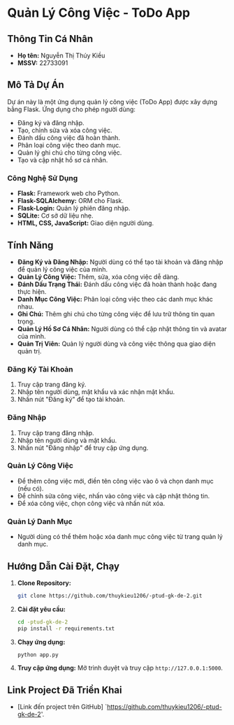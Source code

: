 # Quản Lý Công Việc - ToDo App

## Thông Tin Cá Nhân
- **Họ tên:** Nguyễn Thị Thúy Kiều
- **MSSV:** 22733091

## Mô Tả Dự Án
Dự án này là một ứng dụng quản lý công việc (ToDo App) được xây dựng bằng Flask. Ứng dụng cho phép người dùng:
- Đăng ký và đăng nhập.
- Tạo, chỉnh sửa và xóa công việc.
- Đánh dấu công việc đã hoàn thành.
- Phân loại công việc theo danh mục.
- Quản lý ghi chú cho từng công việc.
- Tạo và cập nhật hồ sơ cá nhân.

### Công Nghệ Sử Dụng
- **Flask:** Framework web cho Python.
- **Flask-SQLAlchemy:** ORM cho Flask.
- **Flask-Login:** Quản lý phiên đăng nhập.
- **SQLite:** Cơ sở dữ liệu nhẹ.
- **HTML, CSS, JavaScript:** Giao diện người dùng.


## Tính Năng
- **Đăng Ký và Đăng Nhập:** Người dùng có thể tạo tài khoản và đăng nhập để quản lý công việc của mình.
- **Quản Lý Công Việc:** Thêm, sửa, xóa công việc dễ dàng.
- **Đánh Dấu Trạng Thái:** Đánh dấu công việc đã hoàn thành hoặc đang thực hiện.
- **Danh Mục Công Việc:** Phân loại công việc theo các danh mục khác nhau.
- **Ghi Chú:** Thêm ghi chú cho từng công việc để lưu trữ thông tin quan trọng.
- **Quản Lý Hồ Sơ Cá Nhân:** Người dùng có thể cập nhật thông tin và avatar của mình.
- **Quản Trị Viên:** Quản lý người dùng và công việc thông qua giao diện quản trị.

### Đăng Ký Tài Khoản
1. Truy cập trang đăng ký.
2. Nhập tên người dùng, mật khẩu và xác nhận mật khẩu.
3. Nhấn nút "Đăng ký" để tạo tài khoản.

### Đăng Nhập
1. Truy cập trang đăng nhập.
2. Nhập tên người dùng và mật khẩu.
3. Nhấn nút "Đăng nhập" để truy cập ứng dụng.

### Quản Lý Công Việc
- Để thêm công việc mới, điền tên công việc vào ô và chọn danh mục (nếu có).
- Để chỉnh sửa công việc, nhấn vào công việc và cập nhật thông tin.
- Để xóa công việc, chọn công việc và nhấn nút xóa.

### Quản Lý Danh Mục
- Người dùng có thể thêm hoặc xóa danh mục công việc từ trang quản lý danh mục.

## Hướng Dẫn Cài Đặt, Chạy
1. **Clone Repository:**
   ```bash
   git clone https://github.com/thuykieu1206/-ptud-gk-de-2.git
   ```

2. **Cài đặt yêu cầu:**
   ```bash
   cd -ptud-gk-de-2
   pip install -r requirements.txt
   ```

3. **Chạy ứng dụng:**
   ```bash
   python app.py
   ```

4. **Truy cập ứng dụng:**
   Mở trình duyệt và truy cập `http://127.0.0.1:5000`.

## Link Project Đã Triển Khai
- [Link đến project trên GitHub] `https://github.com/thuykieu1206/-ptud-gk-de-2'.
